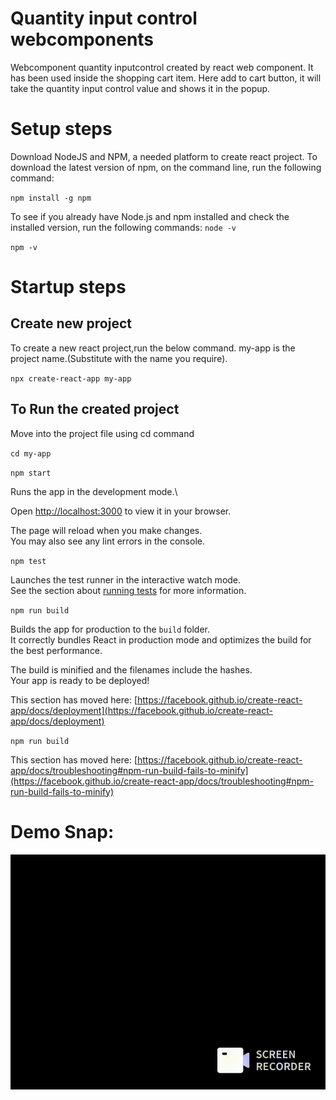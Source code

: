 # Quantity input control webcomponents
Webcomponent quantity inputcontrol created by react web component. It has been used inside the shopping cart item. Here add to cart button, it will take the quantity input control value and shows it in the popup.
# Setup steps

Download NodeJS and NPM, a needed platform to create react project. To download the latest version of npm, on the command line, run the following command:

 `npm install -g npm`

To see if you already have Node.js and npm installed and check the installed version, run the following commands:
  `node -v` 

  `npm -v`                   

# Startup steps

## Create new project
To create a new react project,run the below command. my-app is the project name.(Substitute with the name you require).

`npx create-react-app my-app`                   

##  To Run the created project
Move into the project file using cd command 

`cd my-app`

`npm start`

Runs the app in the development mode.\

Open [http://localhost:3000](http://localhost:3000) to view it in your browser.

The page will reload when you make changes.\
You may also see any lint errors in the console.

`npm test`

Launches the test runner in the interactive watch mode.\
See the section about [running tests](https://facebook.github.io/create-react-app/docs/running-tests) for more information.

`npm run build`

Builds the app for production to the `build` folder.\
It correctly bundles React in production mode and optimizes the build for the best performance.

The build is minified and the filenames include the hashes.\
Your app is ready to be deployed!

This section has moved here: [https://facebook.github.io/create-react-app/docs/deployment](https://facebook.github.io/create-react-app/docs/deployment)

`npm run build` 


This section has moved here: [https://facebook.github.io/create-react-app/docs/troubleshooting#npm-run-build-fails-to-minify](https://facebook.github.io/create-react-app/docs/troubleshooting#npm-run-build-fails-to-minify)

# Demo Snap:
![Alt text](./src/Demo.gif)